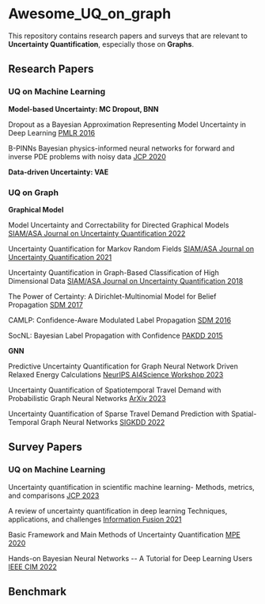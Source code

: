 # Awesome_UQ_on_graph
This repository contains research papers and surveys that are relevant to **Uncertainty Quantification**, especially those on **Graphs**.

## Research Papers

### UQ on Machine Learning

**Model-based Uncertainty: MC Dropout, BNN**

Dropout as a Bayesian Approximation Representing Model Uncertainty in Deep Learning [PMLR 2016](https://proceedings.mlr.press/v48/gal16.html)

B-PINNs Bayesian physics-informed neural networks for forward and inverse PDE problems with noisy data [JCP 2020](https://arxiv.org/abs/2003.06097)

**Data-driven Uncertainty: VAE**

### UQ on Graph

**Graphical Model**

Model Uncertainty and Correctability for Directed Graphical Models [SIAM/ASA Journal on Uncertainty Quantification 2022](https://epubs.siam.org/doi/abs/10.1137/21M1434453)

Uncertainty Quantification for Markov Random Fields [SIAM/ASA Journal on Uncertainty Quantification 2021](https://epubs.siam.org/doi/abs/10.1137/20M1374614)

Uncertainty Quantification in Graph-Based Classification of High Dimensional Data [SIAM/ASA Journal on Uncertainty Quantification 2018](https://epubs.siam.org/doi/abs/10.1137/17M1134214)

The Power of Certainty: A Dirichlet-Multinomial Model for Belief Propagation [SDM 2017](https://epubs.siam.org/doi/pdf/10.1137/1.9781611974973.17)

CAMLP: Confidence-Aware Modulated Label Propagation [SDM 2016](https://epubs.siam.org/doi/pdf/10.1137/1.9781611974348.58)

SocNL: Bayesian Label Propagation with Confidence [PAKDD 2015](https://link.springer.com/chapter/10.1007/978-3-319-18038-0_49)


**GNN**

Predictive Uncertainty Quantification for Graph Neural Network Driven Relaxed Energy Calculations [NeurIPS AI4Science Workshop 2023](https://openreview.net/forum?id=rdgB5BqWCw)

Uncertainty Quantification of Spatiotemporal Travel Demand with Probabilistic Graph Neural Networks [ArXiv 2023](https://arxiv.org/abs/2303.04040)

Uncertainty Quantification of Sparse Travel Demand Prediction with Spatial-Temporal Graph Neural Networks [SIGKDD 2022](https://dl.acm.org/doi/abs/10.1145/3534678.3539093)

## Survey Papers

### UQ on Machine Learning

Uncertainty quantification in scientific machine learning- Methods, metrics, and comparisons [JCP 2023](https://www.sciencedirect.com/science/article/abs/pii/S0021999122009652)

A review of uncertainty quantification in deep learning Techniques, applications, and challenges [Information Fusion 2021](https://www.sciencedirect.com/science/article/pii/S1566253521001081)

Basic Framework and Main Methods of Uncertainty Quantification [MPE 2020](https://www.hindawi.com/journals/mpe/2020/6068203/)

Hands-on Bayesian Neural Networks -- A Tutorial for Deep Learning Users [IEEE CIM 2022](https://arxiv.org/abs/2007.06823)

## Benchmark

